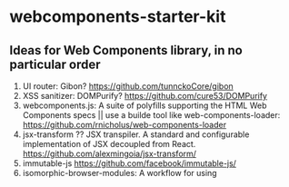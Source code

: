 # webcomponents-starter-kit

## Ideas for Web Components library, in no particular order

1. UI router: Gibon? https://github.com/tunnckoCore/gibon
2. XSS sanitizer: DOMPurify? https://github.com/cure53/DOMPurify
3. webcomponents.js: A suite of polyfills supporting the HTML Web Components specs || use a builde tool like web-components-loader: https://github.com/rnicholus/web-components-loader
4. jsx-transform ?? JSX transpiler. A standard and configurable implementation of JSX decoupled from React. https://github.com/alexmingoia/jsx-transform/
5. immutable-js https://github.com/facebook/immutable-js/
6. isomorphic-browser-modules: A workflow for using <script type="module"> with a fallback for older browsers: https://github.com/guybedford/isomorphic-browser-modules
7. templating: mustache.js https://github.com/janl/mustache.js

What else can be taken from React / Redux??
What can be taken from both the HTML5 boilerplate and the Web Starter Kit:
https://github.com/h5bp/html5-boilerplate
https://github.com/google/web-starter-kit

How do we deal with CSS? Native CSS or a c


## Articles of note

Accessible UI Components For The Web: https://medium.com/@addyosmani/accessible-ui-components-for-the-web-39e727101a67#.xv2mtiwk0

The Gold Standard Checklist for Web Components: https://github.com/webcomponents/gold-standard/wiki

Web Components, the React way: https://hackernoon.com/web-components-the-react-way-8ed5b6f4f942#.abdf8j46n

How I converted my React app to VanillaJS (and whether or not it was a terrible idea): https://hackernoon.com/how-i-converted-my-react-app-to-vanillajs-and-whether-or-not-it-was-a-terrible-idea-4b14b1b2faff#.i0t8a82p0






